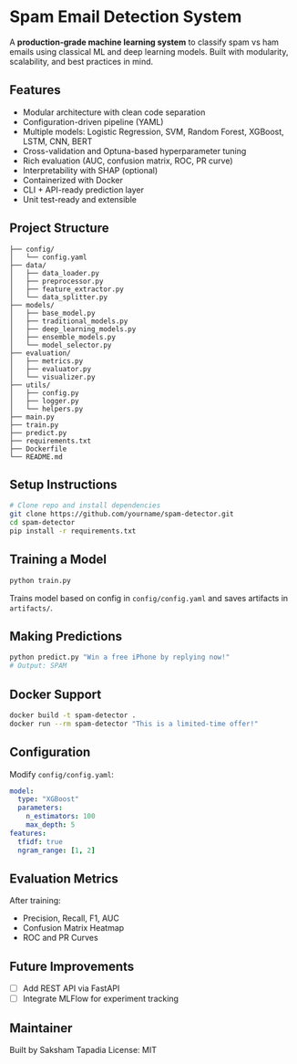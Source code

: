 # Spam Email Detection System

A **production-grade machine learning system** to classify spam vs ham emails using classical ML and deep learning models. Built with modularity, scalability, and best practices in mind.

## Features

- Modular architecture with clean code separation
- Configuration-driven pipeline (YAML)
- Multiple models: Logistic Regression, SVM, Random Forest, XGBoost, LSTM, CNN, BERT
- Cross-validation and Optuna-based hyperparameter tuning
- Rich evaluation (AUC, confusion matrix, ROC, PR curve)
- Interpretability with SHAP (optional)
- Containerized with Docker
- CLI + API-ready prediction layer
- Unit test-ready and extensible

## Project Structure

```
├── config/
│   └── config.yaml
├── data/
│   ├── data_loader.py
│   ├── preprocessor.py
│   ├── feature_extractor.py
│   └── data_splitter.py
├── models/
│   ├── base_model.py
│   ├── traditional_models.py
│   ├── deep_learning_models.py
│   ├── ensemble_models.py
│   └── model_selector.py
├── evaluation/
│   ├── metrics.py
│   ├── evaluator.py
│   └── visualizer.py
├── utils/
│   ├── config.py
│   ├── logger.py
│   └── helpers.py
├── main.py
├── train.py
├── predict.py
├── requirements.txt
├── Dockerfile
└── README.md
```

## Setup Instructions

```bash
# Clone repo and install dependencies
git clone https://github.com/yourname/spam-detector.git
cd spam-detector
pip install -r requirements.txt
```

## Training a Model

```bash
python train.py
```

Trains model based on config in `config/config.yaml` and saves artifacts in `artifacts/`.

## Making Predictions

```bash
python predict.py "Win a free iPhone by replying now!"
# Output: SPAM
```

## Docker Support

```bash
docker build -t spam-detector .
docker run --rm spam-detector "This is a limited-time offer!"
```

## Configuration

Modify `config/config.yaml`:

```yaml
model:
  type: "XGBoost"
  parameters:
    n_estimators: 100
    max_depth: 5
features:
  tfidf: true
  ngram_range: [1, 2]
```

## Evaluation Metrics

After training:
- Precision, Recall, F1, AUC
- Confusion Matrix Heatmap
- ROC and PR Curves

## Future Improvements

- [ ] Add REST API via FastAPI
- [ ] Integrate MLFlow for experiment tracking

## Maintainer

Built by Saksham Tapadia
License: MIT
